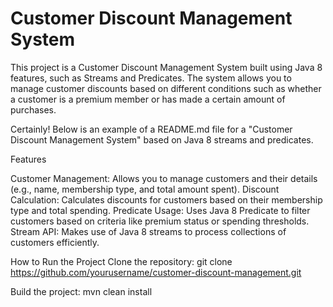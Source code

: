 # Customer Discount Management System
This project is a Customer Discount Management System built using Java 8 features, such as Streams and Predicates. The system allows you to manage customer discounts based on different conditions such as whether a customer is a premium member or has made a certain amount of purchases.

Certainly! Below is an example of a README.md file for a "Customer Discount Management System" based on Java 8 streams and predicates.

Features

Customer Management: Allows you to manage customers and their details (e.g., name, membership type, and total amount spent).
Discount Calculation: Calculates discounts for customers based on their membership type and total spending.
Predicate Usage: Uses Java 8 Predicate to filter customers based on criteria like premium status or spending thresholds.
Stream API: Makes use of Java 8 streams to process collections of customers efficiently.

How to Run the Project
Clone the repository:
git clone https://github.com/yourusername/customer-discount-management.git

Build the project:
mvn clean install

